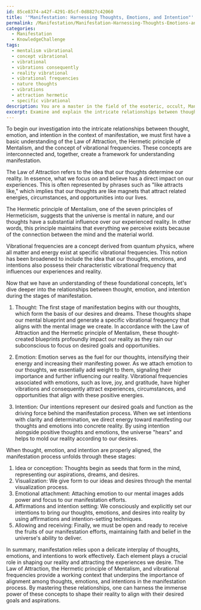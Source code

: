 ```yaml
---
id: 85ce8374-a42f-4291-85cf-0d8827c42060
title: '"Manifestation: Harnessing Thoughts, Emotions, and Intention"'
permalink: /Manifestation/Manifestation-Harnessing-Thoughts-Emotions-and-Intention/
categories:
  - Manifestation
  - KnowledgeChallenge
tags:
  - mentalism vibrational
  - concept vibrational
  - vibrational
  - vibrations consequently
  - reality vibrational
  - vibrational frequencies
  - nature thoughts
  - vibrations
  - attraction hermetic
  - specific vibrational
description: You are a master in the field of the esoteric, occult, Manifestation and Education. You are a writer of tests, challenges, textbooks and deep knowledge on Manifestation for initiates and students to gain deep insights and understanding from. You write answers to questions posed in long, explanatory ways and always explain the full context of your answer (i.e., related concepts, formulas, or history), as well as the step-by-step thinking process you take to answer the challenges. Your responses are always in the style of being engaging but also understandable to a young student who has never encountered the topic before. Summarize the key themes, ideas, and conclusions at the end.
excerpt: Examine and explain the intricate relationships between thought, emotion, and intention when deciphering the stages of manifestation, accounting for the Law of Attraction, the Hermetic principle of Mentalism, and the crucial impact of vibrational frequencies.
---
```

To begin our investigation into the intricate relationships between thought, emotion, and intention in the context of manifestation, we must first have a basic understanding of the Law of Attraction, the Hermetic principle of Mentalism, and the concept of vibrational frequencies. These concepts are interconnected and, together, create a framework for understanding manifestation.

The Law of Attraction refers to the idea that our thoughts determine our reality. In essence, what we focus on and believe has a direct impact on our experiences. This is often represented by phrases such as "like attracts like," which implies that our thoughts are like magnets that attract related energies, circumstances, and opportunities into our lives.

The Hermetic principle of Mentalism, one of the seven principles of Hermeticism, suggests that the universe is mental in nature, and our thoughts have a substantial influence over our experienced reality. In other words, this principle maintains that everything we perceive exists because of the connection between the mind and the material world.

Vibrational frequencies are a concept derived from quantum physics, where all matter and energy exist at specific vibrational frequencies. This notion has been broadened to include the idea that our thoughts, emotions, and intentions also possess their characteristic vibrational frequency that influences our experiences and reality.

Now that we have an understanding of these foundational concepts, let's dive deeper into the relationships between thought, emotion, and intention during the stages of manifestation.

1. Thought: The first stage of manifestation begins with our thoughts, which form the basis of our desires and dreams. These thoughts shape our mental blueprint and generate a specific vibrational frequency that aligns with the mental image we create. In accordance with the Law of Attraction and the Hermetic principle of Mentalism, these thought-created blueprints profoundly impact our reality as they rain our subconscious to focus on desired goals and opportunities.

2. Emotion: Emotion serves as the fuel for our thoughts, intensifying their energy and increasing their manifesting power. As we attach emotion to our thoughts, we essentially add weight to them, signaling their importance and further influencing our reality. Vibrational frequencies associated with emotions, such as love, joy, and gratitude, have higher vibrations and consequently attract experiences, circumstances, and opportunities that align with these positive energies.

3. Intention: Our intentions represent our desired goals and function as the driving force behind the manifestation process. When we set intentions with clarity and determination, we direct energy toward manifesting our thoughts and emotions into concrete reality. By using intention alongside positive thoughts and emotions, the universe "hears" and helps to mold our reality according to our desires.

When thought, emotion, and intention are properly aligned, the manifestation process unfolds through these stages:

1. Idea or conception: Thoughts begin as seeds that form in the mind, representing our aspirations, dreams, and desires.
2. Visualization: We give form to our ideas and desires through the mental visualization process.
3. Emotional attachment: Attaching emotion to our mental images adds power and focus to our manifestation efforts.
4. Affirmations and intention setting: We consciously and explicitly set our intentions to bring our thoughts, emotions, and desires into reality by using affirmations and intention-setting techniques.
5. Allowing and receiving: Finally, we must be open and ready to receive the fruits of our manifestation efforts, maintaining faith and belief in the universe's ability to deliver.

In summary, manifestation relies upon a delicate interplay of thoughts, emotions, and intentions to work effectively. Each element plays a crucial role in shaping our reality and attracting the experiences we desire. The Law of Attraction, the Hermetic principle of Mentalism, and vibrational frequencies provide a working context that underpins the importance of alignment among thoughts, emotions, and intentions in the manifestation process. By mastering these relationships, one can harness the immense power of these concepts to shape their reality to align with their desired goals and aspirations.
